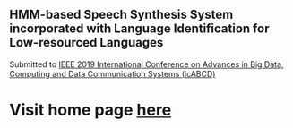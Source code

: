 ## HMM-based Speech Synthesis System incorporated with Language Identification for Low-resourced Languages

Submitted to [IEEE 2019 International Conference on Advances in Big Data, Computing and Data Communication Systems (icABCD)
](http://icabcd.org/2019/)

# Visit home page [here](https://sefaratj.github.io/tts-lid/)